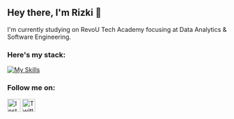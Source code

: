 ## Hey there, I'm Rizki 👋

I'm currently studying on RevoU Tech Academy focusing at Data Analytics & Software Engineering.



### Here's my stack:
[![My Skills](https://skillicons.dev/icons?i=notion,mysql,html,css,js,github&theme=dark)](https://skillicons.dev)



### Follow me on:
<img src="https://instagram.com/rizkihidayatulfadlii" alt="Instagram" width="30" height="30">
<img src="https://twitter.com/RizkiHFadli" alt="Twitter" width="30" height="30">
